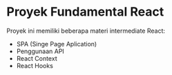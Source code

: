 # Proyek Fundamental React

Proyek ini memiliki beberapa materi intermediate React:
- SPA (Singe Page Aplication)
- Penggunaan API
- React Context
- React Hooks

